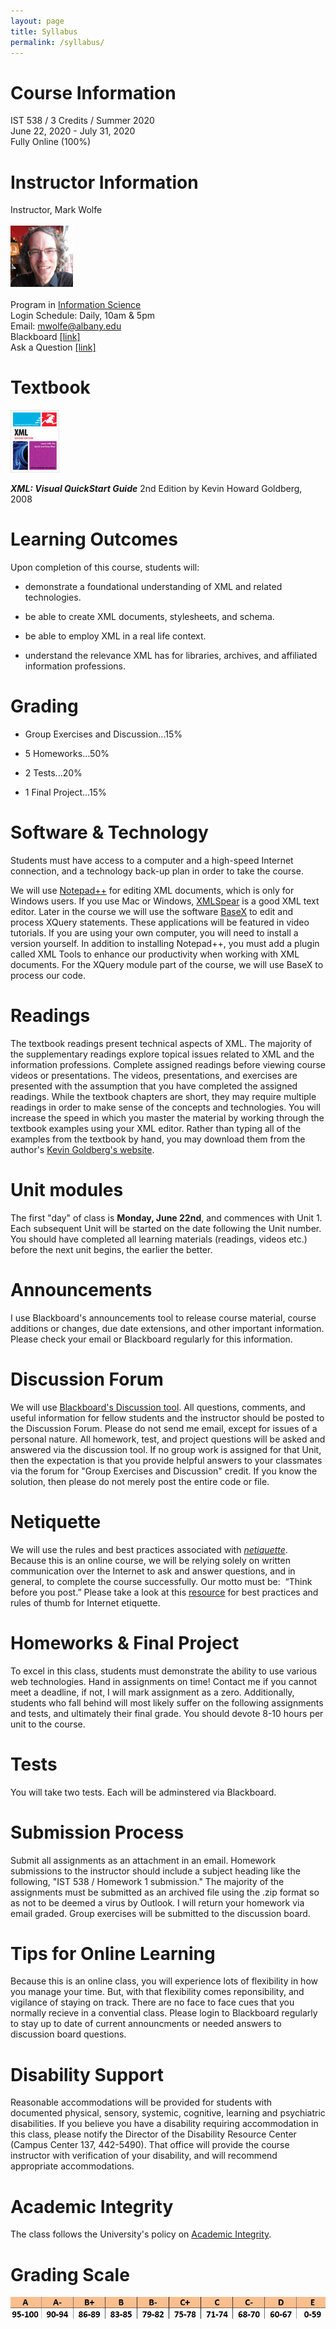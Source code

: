 ```yaml
---
layout: page
title: Syllabus
permalink: /syllabus/
---
```

# Course Information
IST 538 / 3 Credits / Summer 2020
<br/>June 22, 2020 - July 31, 2020
<br/>Fully Online (100%)

# Instructor Information
Instructor, Mark Wolfe
<br/>
<br/>![Instructor](/assets/instructor_wolfe.jpg)
<br/>
<br/>Program in <a href="https://www.albany.edu/cehc/programs/ms-information-science">Information Science</a>
<br/>Login Schedule: Daily, 10am &amp; 5pm
<br/>Email: <a href="mwolfe@albany.edu">mwolfe@albany.edu</a>
<br/>Blackboard <a href="https://blackboard.albany.edu/">[link]</a>
<br/>Ask a Question <a href="https://blackboard.albany.edu/webapps/discussionboard/do/forum?action=list_threads&course_id=_140050_1&nav=discussion_board_entry&conf_id=_225257_1&forum_id=_422195_1">[link]</a>

# Textbook
![XML: Visual QuickStart Guide 2nd Edition](/assets/goldberg.jpg)

***XML: Visual QuickStart Guide*** 2nd Edition by Kevin Howard Goldberg, 2008

# Learning Outcomes
Upon completion of this course, students will: 

- demonstrate a foundational understanding of XML and related technologies.

- be able to create XML documents, stylesheets, and schema.

- be able to employ XML in a real life context.

- understand the relevance XML has for libraries, archives, and affiliated information professions.

# Grading

- Group Exercises and Discussion...15%

- 5 Homeworks...50%

- 2 Tests...20%

- 1 Final Project...15%

# Software & Technology

Students must have access to a computer and a high-speed Internet connection, and a technology back-up plan in order to take the course. 

We will use [Notepad++](https://notepad-plus-plus.org/downloads/) for editing XML documents, which is only for Windows users. If you use Mac or Windows, [XMLSpear](http://www.donkeydevelopment.com/) is a good XML text editor. 
Later in the course we will use the software [BaseX](http://basex.org/) to edit and process XQuery statements. These applications will be featured in video tutorials. If you are using your own computer, you will need to install a version yourself. 
In addition to installing Notepad++, you must add a plugin called XML Tools to enhance our productivity when working with XML documents. For the XQuery module part of the course, we will use BaseX to process our code. 

# Readings

The textbook readings present technical aspects of XML. The majority of the supplementary readings explore topical issues related to XML and the information professions. Complete assigned readings before viewing course videos or presentations. The videos, presentations, and exercises are presented with the assumption that you have completed the assigned readings. While the textbook chapters are short, they may require multiple readings in order to make sense of the concepts and technologies. You will increase the speed in which you master the material by working through the textbook examples using your XML editor. Rather than typing all of the examples from the textbook by hand, you may download them from the author's [Kevin Goldberg's website](http://www.kehogo.com/examples).

# Unit modules 

The first "day" of class is **Monday, June 22nd**, and commences with Unit 1. Each subsequent Unit will be started on the date following the Unit number. You should have completed all learning materials (readings, videos etc.) before the next unit begins, the earlier the better. 

# Announcements

I use Blackboard's announcements tool to release course material, course additions or changes, due date extensions, and other important information. Please check your email or Blackboard regularly for this information. 

# Discussion Forum

We will use [Blackboard's Discussion tool](https://blackboard.albany.edu/webapps/blackboard/execute/announcement?method=search&context=course&course_id=_124658_1&handle=cp_announcements&mode=cpview). All questions, comments, and useful information for fellow students and the instructor should be posted to the Discussion Forum. Please do not send me email, except for issues of a personal nature. All homework, test, and project questions will be asked and answered via the discussion tool. If no group work is assigned for that Unit, then the expectation is that you provide helpful answers to your classmates via the forum for "Group Exercises and Discussion" credit. If you know the solution, then please do not merely post the entire code or file. 

# Netiquette

We will use the rules and best practices associated with [*netiquette*](http://dictionary.reference.com/browse/netiquette). Because this is an online course, we will be relying solely on written communication over the Internet to ask and answer questions, and in general, to complete the course successfully. Our motto must be:  “Think before you post.” Please take a look at this [resource](http://learning.colostate.edu/guides/guide.cfm?guideid=4) for best practices and rules of thumb for Internet etiquette. 

# Homeworks & Final Project

To excel in this class, students must demonstrate the ability to use various web technologies. Hand in assignments on time! Contact me if you cannot meet a deadline, if not, I will mark assignment as a zero. Additionally, students who fall behind will most likely suffer on the following assignments and tests, and ultimately their final grade. You should devote 8-10 hours per unit to the course.

# Tests

You will take two tests. Each will be adminstered via Blackboard.

# Submission Process

Submit all assignments as an attachment in an email. Homework submissions to the instructor should include a subject heading like the following, "IST 538 / Homework 1 submission." The majority of the assignments must be submitted as an archived file using the .zip format so as not to be deemed a virus by Outlook. I will return your homework via email graded. Group exercises will be submitted to the discussion board.

# Tips for Online Learning

Because this is an online class, you will experience lots of flexibility in how you manage your time. But, with that flexibility comes reponsibility, and vigilance of staying on track. There are no face to face cues that you normally recieve in a convential class. Please login to Blackboard regularly to stay up to date of current announcments or needed answers to discussion board questions. 

# Disability Support

Reasonable accommodations will be provided for students with documented physical, sensory, systemic, cognitive, learning and psychiatric disabilities. If you believe you have a disability requiring accommodation in this class, please notify the Director of the Disability Resource Center (Campus Center 137, 442-5490). That office will provide the course instructor with verification of your disability, and will recommend appropriate accommodations.

# Academic Integrity

The class follows the University's policy on [Academic Integrity](http://www.albany.edu/studentconduct/standards_of_academic_integrity.php).

# Grading Scale
![](/assets/grade_scale.jpg)